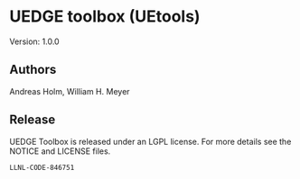 # UEDGE toolbox (UEtools) 
Version: 1.0.0


## Authors
Andreas Holm, William H. Meyer

## Release 

UEDGE Toolbox is released under an LGPL license.  For more details see the
NOTICE and LICENSE files.

``LLNL-CODE-846751``
